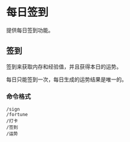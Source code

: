 # 每日签到

提供每日签到功能。

## 签到

签到来获取内存和经验值，并且获得本日的运势。

每日只能签到一次，每日生成的运势结果是唯一的。

### 命令格式

```:no-line-numbers
/sign
/fortune
/打卡
/签到
/运势
```
